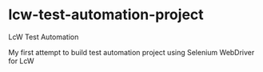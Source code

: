 # lcw-test-automation-project
LcW Test Automation

My first attempt to build test automation project using Selenium WebDriver for LcW 
